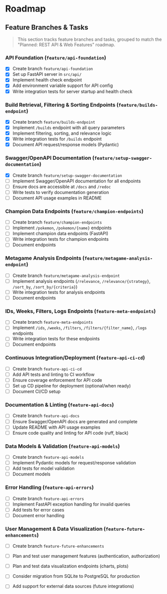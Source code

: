 
# Roadmap

## Feature Branches & Tasks

> This section tracks feature branches and tasks, grouped to match the "Planned: REST API & Web Features" roadmap.

### API Foundation (`feature/api-foundation`)
- [x] Create branch `feature/api-foundation`
- [x] Set up FastAPI server in `src/api/`
- [x] Implement health check endpoint
- [x] Add environment variable support for API config
- [x] Write integration tests for server startup and health check

### Build Retrieval, Filtering & Sorting Endpoints (`feature/builds-endpoint`)
- [x] Create branch `feature/builds-endpoint`
- [x] Implement `/builds` endpoint with all query parameters
- [x] Implement filtering, sorting, and relevance logic
- [x] Write integration tests for `/builds` endpoint
- [x] Document API request/response models (Pydantic)

### Swagger/OpenAPI Documentation (`feature/setup-swagger-documentation`)
- [x] Create branch `feature/setup-swagger-documentation`
- [ ] Implement Swagger/OpenAPI documentation for all endpoints
- [ ] Ensure docs are accessible at `/docs` and `/redoc`
- [ ] Write tests to verify documentation generation
- [ ] Document API usage examples in README

### Champion Data Endpoints (`feature/champion-endpoints`)
- [ ] Create branch `feature/champion-endpoints`
- [ ] Implement `/pokemon`, `/pokemon/{name}` endpoints
- [ ] Implement champion data endpoints (FastAPI)
- [ ] Write integration tests for champion endpoints
- [ ] Document endpoints

### Metagame Analysis Endpoints (`feature/metagame-analysis-endpoint`)
- [ ] Create branch `feature/metagame-analysis-endpoint`
- [ ] Implement analysis endpoints (`/relevance`, `/relevance/{strategy}`, `/sort_by`, `/sort_by/{criteria}`)
- [ ] Write integration tests for analysis endpoints
- [ ] Document endpoints

### IDs, Weeks, Filters, Logs Endpoints (`feature-meta-endpoints`)
- [ ] Create branch `feature-meta-endpoints`
- [ ] Implement `/ids`, `/weeks`, `/filters`, `/filters/{filter_name}`, `/logs` endpoints
- [ ] Write integration tests for these endpoints
- [ ] Document endpoints

### Continuous Integration/Deployment (`feature-api-ci-cd`)
- [ ] Create branch `feature-api-ci-cd`
- [ ] Add API tests and linting to CI workflow
- [ ] Ensure coverage enforcement for API code
- [ ] Set up CD pipeline for deployment (optional/when ready)
- [ ] Document CI/CD setup

### Documentation & Linting (`feature-api-docs`)
- [ ] Create branch `feature-api-docs`
- [ ] Ensure Swagger/OpenAPI docs are generated and complete
- [ ] Update README with API usage examples
- [ ] Ensure code quality and linting for API code (ruff, black)

### Data Models & Validation (`feature-api-models`)
- [ ] Create branch `feature-api-models`
- [ ] Implement Pydantic models for request/response validation
- [ ] Add tests for model validation
- [ ] Document models

### Error Handling (`feature-api-errors`)
- [ ] Create branch `feature-api-errors`
- [ ] Implement FastAPI exception handling for invalid queries
- [ ] Add tests for error cases
- [ ] Document error handling

### User Management & Data Visualization (`feature-future-enhancements`)
- [ ] Create branch `feature-future-enhancements`
- [ ] Plan and test user management features (authentication, authorization)
- [ ] Plan and test data visualization endpoints (charts, plots)
- [ ] Consider migration from SQLite to PostgreSQL for production
- [ ] Add support for external data sources (future integrations)

